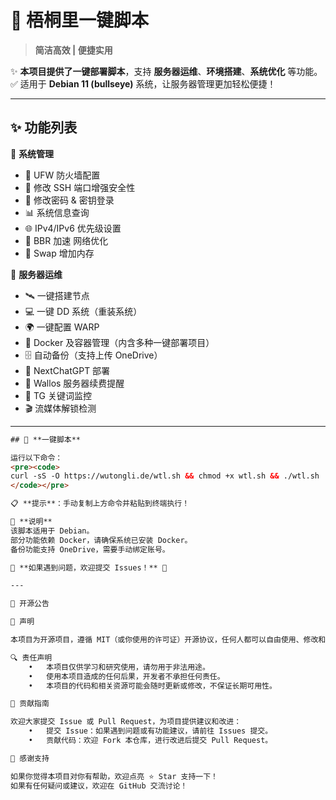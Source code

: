 # 🌿 **梧桐里一键脚本**  

> **简洁高效 | 便捷实用**  

✨ **本项目提供了一键部署脚本**，支持 **服务器运维**、**环境搭建**、**系统优化** 等功能。  
✅ 适用于 **Debian 11 (bullseye)** 系统，让服务器管理更加轻松便捷！    

---

## ✨ **功能列表**

🔧 **系统管理**
- 🛑 UFW 防火墙配置
- 🔐 修改 SSH 端口增强安全性
- 🔑 修改密码 & 密钥登录
- 📊 系统信息查询
- 🌐 IPv4/IPv6 优先级设置
- 🚀 BBR 加速 网络优化
- 💾 Swap 增加内存

🚀 **服务器运维**
- 🛰️ 一键搭建节点
- 💻 一键 DD 系统（重装系统）
- 🌍 一键配置 WARP
- 🐳 Docker 及容器管理（内含多种一键部署项目）
- 🗄️ 自动备份（支持上传 OneDrive）
- 🤖 NextChatGPT 部署
- 📝 Wallos 服务器续费提醒
- 📡 TG 关键词监控
- 🎬 流媒体解锁检测

---

```html
## 🚀 **一键脚本**

运行以下命令：
<pre><code>
curl -sS -O https://wutongli.de/wtl.sh && chmod +x wtl.sh && ./wtl.sh
</code></pre>

📋 **提示**：手动复制上方命令并粘贴到终端执行！

📌 **说明**  
该脚本适用于 Debian。  
部分功能依赖 Docker，请确保系统已安装 Docker。  
备份功能支持 OneDrive，需要手动绑定账号。

📢 **如果遇到问题，欢迎提交 Issues！** 🎉  

---  

📢 开源公告

📝 声明

本项目为开源项目，遵循 MIT（或你使用的许可证）开源协议，任何人都可以自由使用、修改和分发本项目的代码。

🔍 责任声明
	•	本项目仅供学习和研究使用，请勿用于非法用途。
	•	使用本项目造成的任何后果，开发者不承担任何责任。
	•	本项目的代码和相关资源可能会随时更新或修改，不保证长期可用性。

📌 贡献指南

欢迎大家提交 Issue 或 Pull Request，为项目提供建议和改进：
	•	提交 Issue：如果遇到问题或有功能建议，请前往 Issues 提交。
	•	贡献代码：欢迎 Fork 本仓库，进行改进后提交 Pull Request。

🤝 感谢支持

如果你觉得本项目对你有帮助，欢迎点亮 ⭐ Star 支持一下！
如果有任何疑问或建议，欢迎在 GitHub 交流讨论！